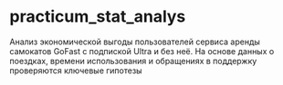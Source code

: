 # practicum_stat_analys
Анализ экономической выгоды пользователей сервиса аренды самокатов GoFast с подпиской Ultra и без неё. На основе данных о поездках, времени использования и обращениях в поддержку проверяются ключевые гипотезы
